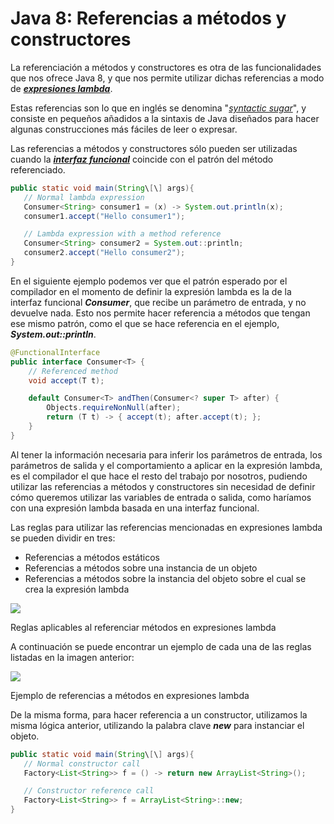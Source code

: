 # Java 8: Referencias a métodos y constructores


La referenciación a métodos y constructores es otra de las funcionalidades que nos ofrece Java 8, y que nos permite utilizar dichas referencias a modo de [](https://davidfuentes.blog/2019/02/03/java-8-expresiones-lambda/)**_[expresiones lambda](https://davidfuentes.blog/2019/02/03/java-8-expresiones-lambda/)_**.

Estas referencias son lo que en inglés se denomina "_[syntactic sugar](https://en.wikipedia.org/wiki/Syntactic_sugar)_", y consiste en pequeños añadidos a la sintaxis de Java diseñados para hacer algunas construcciones más fáciles de leer o expresar.

Las referencias a métodos y constructores sólo pueden ser utilizadas cuando la [**_interfaz funcional_**](https://davidfuentes.blog/2019/03/11/java-8-interfaces-funcionales/) coincide con el patrón del método referenciado.

```java
public static void main(String\[\] args){
   // Normal lambda expression
   Consumer<String> consumer1 = (x) -> System.out.println(x);
   consumer1.accept("Hello consumer1");

   // Lambda expression with a method reference
   Consumer<String> consumer2 = System.out::println;
   consumer2.accept("Hello consumer2");
}
```

En el siguiente ejemplo podemos ver que el patrón esperado por el compilador en el momento de definir la expresión lambda es la de la interfaz funcional **_Consumer<T>_**, que recibe un parámetro de entrada, y no devuelve nada. Esto nos permite hacer referencia a métodos que tengan ese mismo patrón, como el que se hace referencia en el ejemplo, **_System.out::println_**.

```java
@FunctionalInterface
public interface Consumer<T> {
    // Referenced method
    void accept(T t);

    default Consumer<T> andThen(Consumer<? super T> after) {
        Objects.requireNonNull(after);
        return (T t) -> { accept(t); after.accept(t); };
    }
}
```

Al tener la información necesaria para inferir los parámetros de entrada, los parámetros de salida y el comportamiento a aplicar en la expresión lambda, es el compilador el que hace el resto del trabajo por nosotros, pudiendo utilizar las referencias a métodos y constructores sin necesidad de definir cómo queremos utilizar las variables de entrada o salida, como haríamos con una expresión lambda basada en una interfaz funcional.

Las reglas para utilizar las referencias mencionadas en expresiones lambda se pueden dividir en tres:

- Referencias a métodos estáticos
- Referencias a métodos sobre una instancia de un objeto
- Referencias a métodos sobre la instancia del objeto sobre el cual se crea la expresión lambda

![](https://lh6.googleusercontent.com/V7jgH1uQLvBqQ6Zqgwl1aGTIEVzbVKkrqa2IYNaUQFlmjg-ad15Gn_hppQ-jEP_sEsKYDVvHzK7bzWJMpJcjEuZDxkMbMtvjnUAf9rU_YelxLzvtKDP_lIN784quBPX3bdIipNsCowoaA7sczg)


Reglas aplicables al referenciar métodos en expresiones lambda

A continuación se puede encontrar un ejemplo de cada una de las reglas listadas en la imagen anterior:

![](https://lh3.googleusercontent.com/eoio3bA8J5g9rRqPHELu4skE4P0LaiFGKc_Nsz83q5rjMvoES_01GLLCt9b6aECwtEnQhyt79yJf3e1_QG6tgtg22SjbV6qduPonLnxemQJlklLTfBP9eY0AZwbPQ3J4UDgLddX6wwba0yN36w)

Ejemplo de referencias a métodos en expresiones lambda

De la misma forma, para hacer referencia a un constructor, utilizamos la misma lógica anterior, utilizando la palabra clave _**new**_ para instanciar el objeto.

```java
public static void main(String\[\] args){
   // Normal constructor call
   Factory<List<String>> f = () -> return new ArrayList<String>();

   // Constructor reference call
   Factory<List<String>> f = ArrayList<String>::new;
}
```

